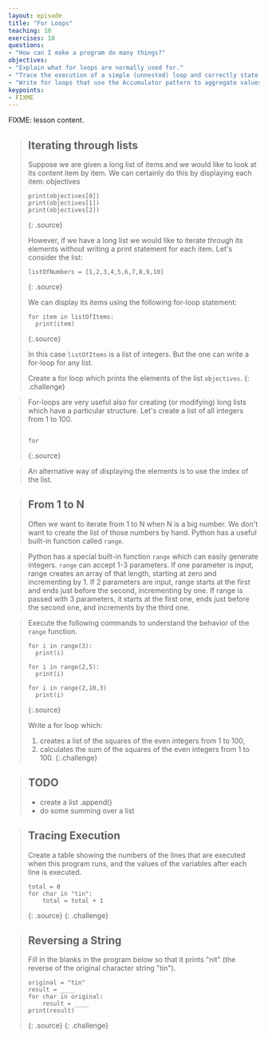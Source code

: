 ```yaml
---
layout: episode
title: "For Loops"
teaching: 10
exercises: 10
questions:
- "How can I make a program do many things?"
objectives:
- "Explain what for loops are normally used for."
- "Trace the execution of a simple (unnested) loop and correctly state the values of variables in each iteration."
- "Write for loops that use the Accumulator pattern to aggregate values."
keypoints:
- FIXME
---
```

FIXME: lesson content.

> ## Iterating through lists
> Suppose we are given a long list of items and we would like to look at its content item by item. We can certainly do this by displaying each item:
objectives
>
> ~~~
> print(objectives[0])
> print(objectives[1])
> print(objectives[2])
> ~~~
> {: .source}
>
> However, if we have a long list we would like to iterate through its elements without writing a print statement for each item.
> Let's consider the list:
>
> ~~~
> listOfNumbers = [1,2,3,4,5,6,7,8,9,10]
> ~~~
> {: .source}
>
> We can display its items using the following for-loop statement:
>
> ~~~
> for item in listOfItems:
>   print(item)
> ~~~
> {:.source}
>
> In this case `listOfItems` is a list of integers. But the one can write a for-loop
> for any list.
>
> Create a for loop which prints the elements of the list `objectives`.
{: .challenge}

> For-loops are very useful also for creating (or modifying) long lists which have a particular structure. Let's create a list of all integers from 1 to 100.
>
> ~~~
>
> for
> ~~~
> {:.source}



> An alternative way of displaying the elements is to use the index of the list.


> ## From 1 to N
> Often we want to iterate from 1 to N when N is a big number. We don't want to create
> the list of those numbers by hand. Python has a useful built-in function called `range`.

> Python has a special built-in function `range` which can easily generate integers. `range` can accept 1-3 parameters. If one parameter is input, range creates an array of that length, starting at zero and incrementing by 1. If 2 parameters are input, range starts at the first and ends just before the second, incrementing by one. If range is passed with 3 parameters, it starts at the first one, ends just before the second one, and increments by the third one.

> Execute the following commands to understand the behavior of the `range` function.
>
> ~~~
> for i in range(3):
>   print(i)
>
> for i in range(2,5):
>   print(i)
>
> for i in range(2,10,3)  
>   print(i)
> ~~~
>
> {:.source}
>
> Write a for loop which:
> 1) creates a list of the squares of the even integers from 1 to 100,
> 2) calculates the sum of the squares of the even integers from 1 to 100.
{:.challenge}

> ## TODO
> * create a list .append()
> * do some summing over a list


> ## Tracing Execution
>
> Create a table showing the numbers of the lines that are executed when this program runs,
> and the values of the variables after each line is executed.
>
> ~~~
> total = 0
> for char in "tin":
>     total = total + 1
> ~~~
> {: .source}
{: .challenge}

> ## Reversing a String
>
> Fill in the blanks in the program below so that it prints "nit"
> (the reverse of the original character string "tin").
>
> ~~~
> original = "tin"
> result = ____
> for char in original:
>     result = ____
> print(result)
> ~~~
> {: .source}
{: .challenge}

